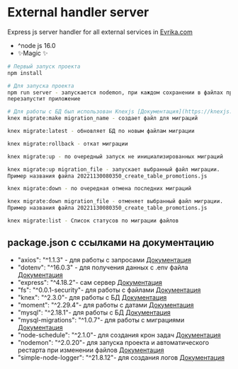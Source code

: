 # External handler server

Express js server handler for all external services in [Evrika.com](https://evrika.com/)

- ^node js 16.0
- ✨Magic ✨

```bash
# Первый запуск проекта
npm install
```

```bash
# Для запуска проекта
npm run server - запускается nodemon, при каждом сохранении в файлах проект автоматически 
перезапустит приложение
```

```bash
# Для работы с БД был использован Knexjs [Документация](https://knexjs.org/)
knex migrate:make migration_name - создает файл для миграций

knex migrate:latest - обновляет БД по новым файлам миграции

knex migrate:rollback - откат миграции

knex migrate:up - по очередный запуск не инициализированных миграций 

knex migrate:up migration_file - запускает выбранный файл миграции. 
Пример названия файла 20221130080350_create_table_promotions.js

knex migrate:down - по очередная отмена последних миграций 

knex migrate:down migration_file - отменяет выбранный файл миграции. 
Пример названия файла 20221130080350_create_table_promotions.js

knex migrate:list - Список статусов по миграции файлов
```


## package.json с ссылками на документацию
- "axios": "^1.1.3" - для работы с запросами [Документация](https://www.npmjs.com/package/axios)
- "dotenv": "^16.0.3" - для получения данных с .env файла [Документация](https://www.npmjs.com/package/dotenv)
- "express": "^4.18.2"- сам сервер [Документация](https://www.npmjs.com/package/express)
- "fs": "^0.0.1-security"- для работы с файлами [Документация](https://nodejs.org/api/fs.html)
- "knex": "^2.3.0"- для работы с БД [Документация](https://knexjs.org/)
- "moment": "^2.29.4"- для работы с датами [Документация](https://www.npmjs.com/package/moment)
- "mysql": "^2.18.1"- для работы с БД [Документация](https://www.npmjs.com/package/mysql)
- "mysql-migrations": "^1.0.7"- для работы с миграциями [Документация](https://www.npmjs.com/package/mysql-migrations) 
- "node-schedule": "^2.1.0"- для создания крон задач [Документация](https://www.npmjs.com/package/node-schedule)
- "nodemon": "^2.0.20"- для запуска проекта и автоматического рестарта при изменении файлов [Документация](https://www.npmjs.com/package/nodemon)
- "simple-node-logger": "^21.8.12"- для создания логов [Документация](https://www.npmjs.com/package/simple-node-logger)
